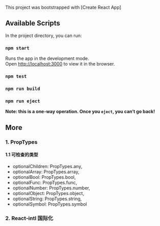 This project was bootstrapped with [Create React App]

## Available Scripts
In the project directory, you can run:
### `npm start`
Runs the app in the development mode.<br>
Open [http://localhost:3000](http://localhost:3000) to view it in the browser.
### `npm test`
### `npm run build`
### `npm run eject`
**Note: this is a one-way operation. Once you `eject`, you can’t go back!**
## More
### 1. PropTypes
#### 1.1 可检查的类型
+ optionalChildren: PropTypes.any,
+ optionalArray: PropTypes.array,
+ optionalBool: PropTypes.bool,
+ optionalFunc: PropTypes.func,
+ optionalNumber: PropTypes.number,
+ optionalObject: PropTypes.object,
+ optionalString: PropTypes.string,
+ optionalSymbol: PropTypes.symbol
### 2. React-intl 国际化

